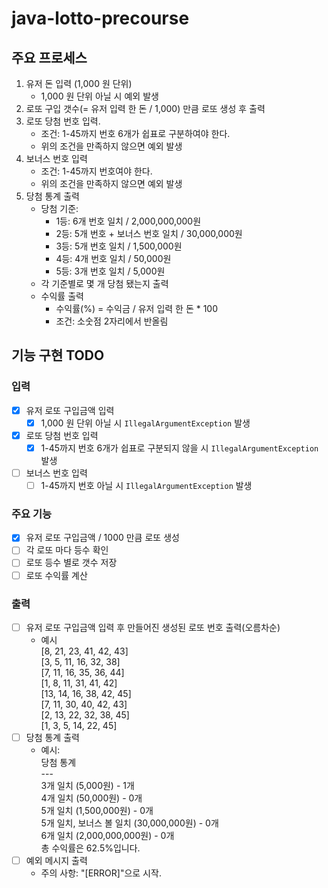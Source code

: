 # java-lotto-precourse

## 주요 프로세스
1. 유저 돈 입력 (1,000 원 단위)
   - 1,000 원 단위 아닐 시 예외 발생
2. 로또 구입 갯수(= 유저 입력 한 돈 / 1,000) 만큼 로또 생성 후 출력
3. 로또 당첨 번호 입력. 
   - 조건: 1-45까지 번호 6개가 쉽표로 구분하여야 한다.
   - 위의 조건을 만족하지 않으면 예외 발생
4. 보너스 번호 입력
    - 조건: 1-45까지 번호여야 한다.
    - 위의 조건을 만족하지 않으면 예외 발생
5. 당첨 통계 출력
   - 당첨 기준:
     - 1등: 6개 번호 일치 / 2,000,000,000원
     - 2등: 5개 번호 + 보너스 번호 일치 / 30,000,000원
     - 3등: 5개 번호 일치 / 1,500,000원
     - 4등: 4개 번호 일치 / 50,000원
     - 5등: 3개 번호 일치 / 5,000원
   - 각 기준별로 몇 개 당첨 됐는지 출력
   - 수익률 출력
     - 수익률(%) = 수익금 / 유저 입력 한 돈 * 100
     - 조건: 소숫점 2자리에서 반올림

## 기능 구현 TODO
### 입력
- [X] 유저 로또 구입금액 입력
  - [X] 1,000 원 단위 아닐 시 `IllegalArgumentException` 발생
- [X] 로또 당첨 번호 입력
  - [X] 1-45까지 번호 6개가 쉽표로 구분되지 않을 시 `IllegalArgumentException` 발생
- [ ] 보너스 번호 입력
  - [ ] 1-45까지 번호 아닐 시 `IllegalArgumentException` 발생
### 주요 기능
- [X] 유저 로또 구입금액 / 1000 만큼 로또 생성
- [ ] 각 로또 마다 등수 확인
- [ ] 로또 등수 별로 갯수 저장
- [ ] 로또 수익률 계산
### 출력
- [ ] 유저 로또 구입금액 입력 후 만들어진 생성된 로또 번호 출력(오름차순)
  - 예시<br>
    [8, 21, 23, 41, 42, 43]<br>
    [3, 5, 11, 16, 32, 38]<br>
    [7, 11, 16, 35, 36, 44]<br>
    [1, 8, 11, 31, 41, 42]<br>
    [13, 14, 16, 38, 42, 45]<br>
    [7, 11, 30, 40, 42, 43]<br>
    [2, 13, 22, 32, 38, 45]<br>
    [1, 3, 5, 14, 22, 45]<br>
- [ ] 당첨 통계 출력
  - 예시:<br>
    당첨 통계<br>
      \-\-\-<br>
      3개 일치 (5,000원) - 1개<br>
      4개 일치 (50,000원) - 0개<br>
      5개 일치 (1,500,000원) - 0개<br>
      5개 일치, 보너스 볼 일치 (30,000,000원) - 0개<br>
      6개 일치 (2,000,000,000원) - 0개<br>
      총 수익률은 62.5%입니다.<br>
- [ ] 예외 메시지 출력
  - 주의 사항: "[ERROR]"으로 시작.